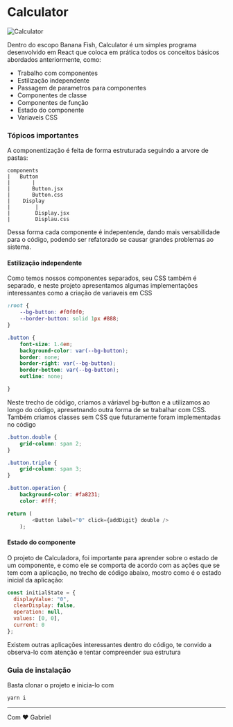 # Calculator

![Calculator](https://i.ibb.co/0J0stCK/Calculate.png)

Dentro do escopo Banana Fish, Calculator é um simples programa desenvolvido em React que coloca em prática todos os conceitos básicos abordados anteriormente, como: 

* Trabalho com componentes
* Estilização independente
* Passagem de parametros para componentes
* Componentes de classe
* Componentes de função 
* Estado do componente
* Variaveis CSS


### Tópicos importantes
A componentização é feita de forma estruturada seguindo a arvore de pastas:

```
components
|   Button
|       |
|       Button.jsx
|       Button.css
|    Display
|        |
|        Display.jsx
|        Displau.css
```

Dessa forma cada componente é indepentende, dando mais versabilidade para o código, podendo ser refatorado se causar grandes problemas ao sistema.

#### Estilização independente
Como temos nossos componentes separados, seu CSS também é separado, e neste projeto apresentamos algumas implementações interessantes como a criação de variaveis em CSS

~~~css
:root {
    --bg-button: #f0f0f0;
    --border-button: solid 1px #888;
}

.button {
    font-size: 1.4em;
    background-color: var(--bg-button);
    border: none;
    border-right: var(--bg-button);
    border-bottom: var(--bg-button);
    outline: none;

}
~~~
Neste trecho de código, criamos a váriavel bg-button e a utilizamos ao longo do código, apresetnando outra forma de se trabalhar com CSS. Também criamos classes sem CSS que futuramente foram implementadas no código
~~~css
.button.double {
    grid-column: span 2;
}

.button.triple {
    grid-column: span 3;
}

.button.operation {
    background-color: #fa8231;
    color: #fff;
~~~

~~~javascript
return (
        <Button label="0" click={addDigit} double />
    );
~~~

#### Estado do componente
O projeto de Calculadora, foi importante para aprender sobre o estado de um componente, e como ele se comporta de acordo com as ações que se tem com a aplicação, no trecho de código abaixo, mostro como é o estado inicial da aplicação:
~~~javascript
const initialState = {
  displayValue: "0",
  clearDisplay: false,
  operation: null,
  values: [0, 0],
  current: 0
};
~~~

Existem outras aplicações interessantes dentro do código, te convido a observa-lo com atenção e tentar compreender sua estrutura

### Guia de instalação 
Basta clonar o projeto e inicia-lo com 
~~~shell
yarn i
~~~

---

Com ❤ Gabriel 